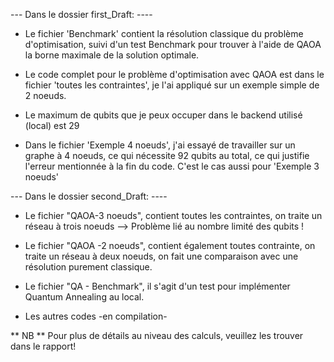 --- Dans le dossier first_Draft: ----

- Le fichier 'Benchmark' contient la résolution classique du problème d'optimisation, suivi d'un test Benchmark pour trouver à l'aide de QAOA la borne maximale de la solution optimale. 

- Le code complet pour le problème d'optimisation avec QAOA est dans le fichier 'toutes les contraintes', je l'ai appliqué sur un exemple simple de 2 noeuds.

- Le maximum de qubits que je peux occuper dans le backend utilisé (local) est 29

- Dans le fichier 'Exemple 4 noeuds', j'ai essayé de travailler sur un graphe à 4 noeuds, ce qui nécessite 92 qubits au total, ce qui justifie l'erreur mentionnée à la fin du code. C'est le cas aussi pour 'Exemple 3 noeuds'


--- Dans le dossier second_Draft: ----

- Le fichier "QAOA-3 noeuds", contient toutes les contraintes, on traite un réseau à trois noeuds --> Problème lié au nombre limité des qubits !

- Le fichier "QAOA -2 noeuds", contient également toutes contrainte, on traite un réseau à deux noeuds, on fait une comparaison avec une résolution purement classique.

- Le fichier "QA - Benchmark", il s'agit d'un test pour implémenter Quantum Annealing au local.

- Les autres codes -en compilation-


** NB **
Pour plus de détails au niveau des calculs, veuillez les trouver dans le rapport!
